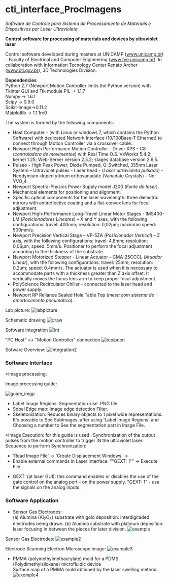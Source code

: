 # cti_interface_ProcImagens

*Software de Controle para Sistema de Processamento de Materiais e Dispositivos por Laser Ultravioleta* 

**Control software for processing of materials and devices by ultraviolet laser**

Control software developed during masters at UNICAMP (www.unicamp.br) - Faculty of Electrical and Computer Engineering (www.fee.unicamp.br). In collaboration with Information Tecnology Center Renato Archer (www.cti.gov.br), 3D Technologies Division. 

**Dependencies**  
Python 2.7 (Newport Motion Controller limits the Python version)  with Tkinter GUI and Ttk module
PIL -> 1.1.7  
Numpy -> 1.6.1  
Scipy -> 0.9.0  
Scikit-image->0.11.2  
Matplotlib -> 1.1.1rc0  

The system is formed by the following components:  
- Host Computer - (with Linux or windows 7, which contains the Python Software) with dedicated Network Interface (10/100Base-T Ethernet) to connect through Motion Controller via a crossover cable. 
- Newport High Performance Motion Controller - Driver XPS - C8 (*controladora de movimentos*) with Real Time O.S. VxWorks 5.4.2; kernel 1.25; Web-Server version 2.5.2; stages database version 2.6.5.
- Pulseo - High Peak Power, Diode Pumped, Q-Switched, 355nm Laser System – Ultraviolet pulses - Laser head - (*Laser ultravioleta pulsado*) - Neodymium-doped yttrium orthovanadate (Vanadate Crystals) - Nd: YVO_4.
- Newport Spectra-Physics Power Supply model J200 (*Fonte do laser*).
- Mechanical elements for positioning and alignment.
- Specific optical components for the laser wavelength: three dielectric mirrors with antireflective coating and a flat-convex lens for focal adjustment.
- Newport High-Performance Long-Travel Linear Motor Stages - IMS400-LM (*Posicionadores Lineares*) – X and Y axes, with the following configurations: travel: 400mm; resolution: 0,02μm; maximum speed: 500mm/s.
- Newport Precision Vertical Stage – VP-5ZA (*Posicionador Vertical*) – Z axis, with the following configurations: travel: 4,8mm; resolution: 0,06μm; speed: 5mm/s. Positioner to perform the focal adjustment according to the thickness of the substrate.
- Newport Motorized Stepper - Linear Actuator – CMA-25CCCL (*Atuador Linear*), with the following configurations: travel: 25mm; resolution: 0,2μm; speed: 0.4mm/s. The actuator is used when it is necessary to accommodate parts with a thickness greater than Z axis offset. It vertically moves the focus lens arm to keep proper focal adjustment.
- PolyScience Recirculator Chiller - connected to the laser head and power supply.
- Newport RP Reliance Sealed Hole Table Top (*mesa com sistema de amortecimento pneumático*).

Lab picture: 
![labpicture](https://user-images.githubusercontent.com/16061028/35770075-1e018a80-08fc-11e8-847d-281217b31fb4.png)

Schematic drawing
![draw](https://user-images.githubusercontent.com/16061028/35770450-ab2505f8-0902-11e8-9fa7-eb38336681bf.png)

Software integration
![int](https://user-images.githubusercontent.com/16061028/35770044-b707ef40-08fb-11e8-803b-2398ba505637.png)

"PC Host" <-> "Motion Controller" connection
![tcpipcon](https://user-images.githubusercontent.com/16061028/35769965-6a5053e6-08fa-11e8-9940-ecb0fbf3847b.png)


Sofware Overview: 
![integration2](https://user-images.githubusercontent.com/16061028/35770344-52ca9c94-0900-11e8-8561-0a180e922a44.png)


### Software Interface

*Image processing:

Image processing guide:

![guide_imgp](https://user-images.githubusercontent.com/16061028/35770393-7b0e5dca-0901-11e8-9bed-6e18d76a8a74.png)

- Label Image Regions: Segmentation-use .PNG file.
- Sobel Edge map: Image edge detection Filter.
- Skeletonization: Reduces binary objects to 1 pixel wide representations.
It's possible to See SubImages: after using 'Label Image Regions' and Choosing a number to See the segmentation part in Image File.

*Image Execution: for this guide is used :
Synchronization of the output pulses from the motion controller to trigger IN the ultraviolet laser.
Sequence to perform Synchronization:
- 'Read Image File' -> 'Create Displacement Windows' -> 
- Enable external commands in Laser interface: ""GEXT: 1"" -> Execute File

* GEXT: (at laser GUI): this command enables or disables the use of the gate control on the analog port - on the power supply. "GEXT: 1" - use the signals on the analog inputs.


### Software Application

* Sensor Gas Electrodes:     
(a) Alumina (Al<sub>2</sub>O<sub>3</sub>) substrate with gold deposition: interdigitaded electrodes being drawn.   (b) Alumina substrate with platinum deposition: laser focusing in between the pieces for later division.
![exemple](https://user-images.githubusercontent.com/16061028/35770579-231f57a0-0905-11e8-8d57-f8512f6eef5d.png)

Sensor Gas Electrodes: 
![example2](https://user-images.githubusercontent.com/16061028/35770571-0dbbe05e-0905-11e8-85e5-f152b60381a7.png)

Electrode Scanning Electron Microscope image:
![example3](https://user-images.githubusercontent.com/16061028/35770641-357f8c5c-0906-11e8-8231-b262cff20024.png)

   
       
* PMMA (polymethylmethacrylate) mold for a PDMS (Polydimethylsiloxane) microfluidic device  
Surface map of a PMMA mold obtained by the laser swelling method: 
![exemple4](https://user-images.githubusercontent.com/16061028/35770688-ec32f6b4-0906-11e8-8faf-7f0312226c68.png)
